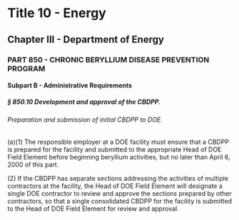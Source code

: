 
# Title 10 - Energy
## Chapter III - Department of Energy
### PART 850 - CHRONIC BERYLLIUM DISEASE PREVENTION PROGRAM
#### Subpart B - Administrative Requirements
##### § 850.10 Development and approval of the CBDPP.
###### Preparation and submission of initial CBDPP to DOE.

(a)(1) The responsible employer at a DOE facility must ensure that a CBDPP is prepared for the facility and submitted to the appropriate Head of DOE Field Element before beginning beryllium activities, but no later than April 6, 2000 of this part.

(2) If the CBDPP has separate sections addressing the activities of multiple contractors at the facility, the Head of DOE Field Element will designate a single DOE contractor to review and approve the sections prepared by other contractors, so that a single consolidated CBDPP for the facility is submitted to the Head of DOE Field Element for review and approval.
